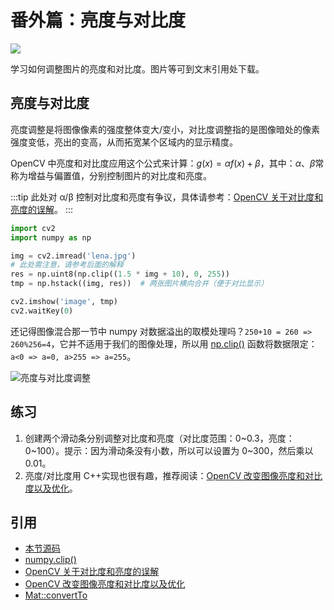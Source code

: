 # 番外篇：亮度与对比度

![](http://cos.codec.wang/cv2_contrast_brightness.jpg)

学习如何调整图片的亮度和对比度。图片等可到文末引用处下载。

## 亮度与对比度

亮度调整是将图像像素的强度整体变大/变小，对比度调整指的是图像暗处的像素强度变低，亮出的变高，从而拓宽某个区域内的显示精度。

OpenCV 中亮度和对比度应用这个公式来计算：$g(x)=αf(x)+β$，其中：$α$、$β$常称为增益与偏置值，分别控制图片的对比度和亮度。

:::tip
此处对 α/β 控制对比度和亮度有争议，具体请参考：[OpenCV 关于对比度和亮度的误解](http://blog.csdn.net/abc20002929/article/details/40474807)。
:::

```python
import cv2
import numpy as np

img = cv2.imread('lena.jpg')
# 此处需注意，请参考后面的解释
res = np.uint8(np.clip((1.5 * img + 10), 0, 255))
tmp = np.hstack((img, res))  # 两张图片横向合并（便于对比显示）

cv2.imshow('image', tmp)
cv2.waitKey(0)
```

还记得图像混合那一节中 numpy 对数据溢出的取模处理吗？`250+10 = 260 => 260%256=4`，它并不适用于我们的图像处理，所以用 [np.clip\(\)](https://docs.scipy.org/doc/numpy/reference/generated/numpy.clip.html#numpy.clip) 函数将数据限定：`a<0 => a=0, a>255 => a=255`。

![亮度与对比度调整](http://cos.codec.wang/cv2_contrast_brightness.jpg)

## 练习

1. 创建两个滑动条分别调整对比度和亮度（对比度范围：0~0.3，亮度：0~100）。提示：因为滑动条没有小数，所以可以设置为 0~300，然后乘以 0.01。
2. 亮度/对比度用 C++实现也很有趣，推荐阅读：[OpenCV 改变图像亮度和对比度以及优化](http://blog.csdn.net/u013139259/article/details/52145377)。

## 引用

- [本节源码](https://github.com/codecwang/OpenCV-Python-Tutorial/tree/master/Extra-07-Contrast-and-Brightness)
- [numpy.clip()](https://docs.scipy.org/doc/numpy/reference/generated/numpy.clip.html#numpy.clip)
- [OpenCV 关于对比度和亮度的误解](http://blog.csdn.net/abc20002929/article/details/40474807)
- [OpenCV 改变图像亮度和对比度以及优化](http://blog.csdn.net/u013139259/article/details/52145377)
- [Mat::convertTo](https://docs.opencv.org/3.1.0/d3/d63/classcv_1_1Mat.html#a3f356665bb0ca452e7d7723ccac9a810)
